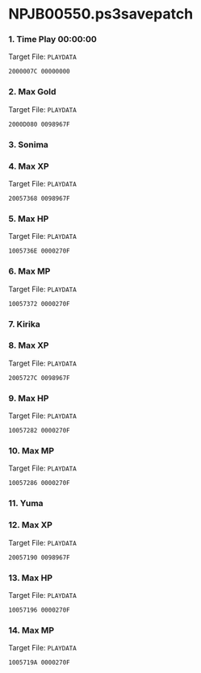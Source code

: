 # NPJB00550.ps3savepatch

### 1. Time Play 00:00:00

Target File: `PLAYDATA`

```
2000007C 00000000
```

### 2. Max Gold

Target File: `PLAYDATA`

```
2000D080 0098967F
```

### 3. Sonima
### 4. Max XP

Target File: `PLAYDATA`

```
20057368 0098967F
```

### 5. Max HP

Target File: `PLAYDATA`

```
1005736E 0000270F
```

### 6. Max MP

Target File: `PLAYDATA`

```
10057372 0000270F
```

### 7. Kirika
### 8. Max XP

Target File: `PLAYDATA`

```
2005727C 0098967F
```

### 9. Max HP

Target File: `PLAYDATA`

```
10057282 0000270F
```

### 10. Max MP

Target File: `PLAYDATA`

```
10057286 0000270F
```

### 11. Yuma
### 12. Max XP

Target File: `PLAYDATA`

```
20057190 0098967F
```

### 13. Max HP

Target File: `PLAYDATA`

```
10057196 0000270F
```

### 14. Max MP

Target File: `PLAYDATA`

```
1005719A 0000270F
```

